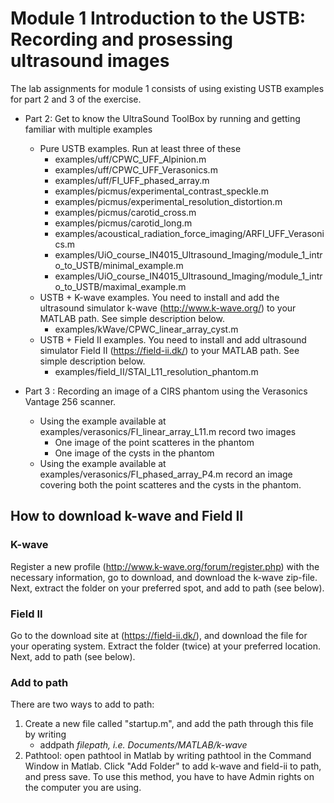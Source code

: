 # Module 1 Introduction to the USTB: Recording and prosessing ultrasound images

The lab assignments for module 1 consists of using existing USTB examples for part 2 and 3 of the exercise.

+ Part 2: Get to know the UltraSound ToolBox by running and getting familiar with multiple examples 
	+ Pure USTB examples. Run at least three of these
		+ examples/uff/CPWC_UFF_Alpinion.m
		+ examples/uff/CPWC_UFF_Verasonics.m
		+ examples/uff/FI_UFF_phased_array.m
		+ examples/picmus/experimental_contrast_speckle.m
		+ examples/picmus/experimental_resolution_distortion.m
		+ examples/picmus/carotid_cross.m
		+ examples/picmus/carotid_long.m
		+ examples/acoustical_radiation_force_imaging/ARFI_UFF_Verasonics.m
        + examples/UiO_course_IN4015_Ultrasound_Imaging/module_1_intro_to_USTB/minimal_example.m
        + examples/UiO_course_IN4015_Ultrasound_Imaging/module_1_intro_to_USTB/maximal_example.m
	+ USTB + K-wave examples. You need to install and add the ultrasound simulator k-wave (http://www.k-wave.org/) to your MATLAB path. See simple description below.
		+ examples/kWave/CPWC_linear_array_cyst.m
	+ USTB + Field II examples. You need to install and add ultrasound simulator Field II (https://field-ii.dk/) to your MATLAB path. See simple description below.
		+ examples/field_II/STAI_L11_resolution_phantom.m
		
+ Part 3 : Recording an image of a CIRS phantom using the Verasonics Vantage 256 scanner. 
	+ Using the example available at examples/verasonics/FI_linear_array_L11.m record two images
		+ One image of the point scatteres in the phantom
		+ One image of the cysts in the phantom
	+ Using the example available at examples/verasonics/FI_phased_array_P4.m record an image covering both the point scatteres and the cysts in the phantom.

## How to download k-wave and Field II

### K-wave

Register a new profile (http://www.k-wave.org/forum/register.php) with the necessary information, go to download, and download the k-wave zip-file.
Next, extract the folder on your preferred spot, and add to path (see below).

### Field II

Go to the download site at (https://field-ii.dk/), and download the file for your operating system. Extract the folder (twice) at your preferred location.
Next, add to path (see below).

### Add to path

There are two ways to add to path:

1. Create a new file called "startup.m", and add the path through this file by writing
    + addpath *filepath, i.e. Documents/MATLAB/k-wave*
2. Pathtool: open pathtool in Matlab by writing pathtool in the Command Window in Matlab. Click "Add Folder" to add k-wave and field-ii to path, and press save. To use this method, you have to have Admin rights on the computer you are using.
